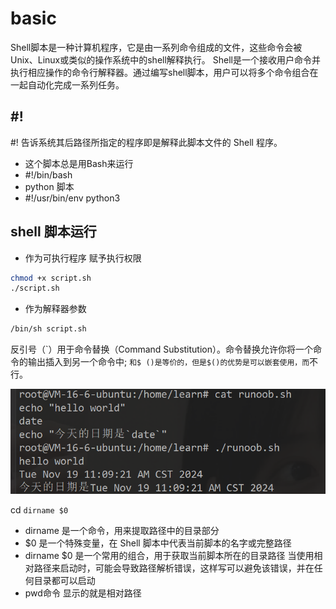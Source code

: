 # basic

Shell脚本是一种计算机程序，它是由一系列命令组成的文件，这些命令会被Unix、Linux或类似的操作系统中的shell解释执行。
Shell是一个接收用户命令并执行相应操作的命令行解释器。通过编写shell脚本，用户可以将多个命令组合在一起自动化完成一系列任务。

## #!
#! 告诉系统其后路径所指定的程序即是解释此脚本文件的 Shell 程序。
- 这个脚本总是用Bash来运行
- #!/bin/bash
- python 脚本
- #!/usr/bin/env python3

## shell 脚本运行
-  作为可执行程序
   赋予执行权限
```bash
chmod +x script.sh
./script.sh
```
- 作为解释器参数
```bash
/bin/sh script.sh
```



反引号（`）用于命令替换（Command Substitution）。命令替换允许你将一个命令的输出插入到另一个命令中;
``和$ ()是等价的，但是$()的优势是可以嵌套使用，而``不行。

![shell``](../assets/img.png)

cd `dirname $0`
- dirname 是一个命令，用来提取路径中的目录部分
- $0 是一个特殊变量，在 Shell 脚本中代表当前脚本的名字或完整路径
- dirname $0 是一个常用的组合，用于获取当前脚本所在的目录路径
  当使用相对路径来启动时，可能会导致路径解析错误，这样写可以避免该错误，并在任何目录都可以启动
- pwd命令 显示的就是相对路径

